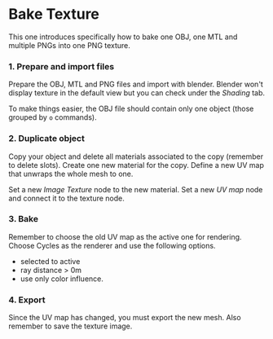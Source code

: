 # Bake Texture

This one introduces specifically how to bake one OBJ, one MTL and multiple PNGs into one PNG texture.

### 1. Prepare and import files

Prepare the OBJ, MTL and PNG files and import with blender. Blender won't display texture in the default view but you can check under the _Shading_ tab.

To make things easier, the OBJ file should contain only one object (those grouped by `o` commands).

### 2. Duplicate object

Copy your object and delete all materials associated to the copy (remember to delete slots). Create one new material for the copy. Define a new UV map that unwraps the whole mesh to one.

Set a new _Image Texture_ node to the new material. Set a new _UV map_ node and connect it to the texture node.

### 3. Bake

Remember to choose the old UV map as the active one for rendering. Choose Cycles as the renderer and use the following options.

 - selected to active
 - ray distance > 0m
 - use only color influence.

### 4. Export

Since the UV map has changed, you must export the new mesh. Also remember to save the texture image.
